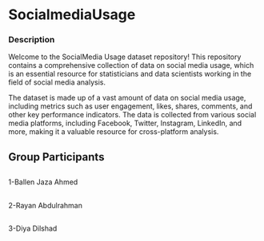 # SocialmediaUsage
### Description
Welcome to the SocialMedia Usage dataset repository! This repository contains a comprehensive collection of data on social media usage, which is an essential resource for statisticians and data scientists working in the field of social media analysis.

The dataset is made up of a vast amount of data on social media usage, including metrics such as user engagement, likes, shares, comments, and other key performance indicators. The data is collected from various social media platforms, including Facebook, Twitter, Instagram, LinkedIn, and more, making it a valuable resource for cross-platform analysis.

## Group Participants 
##
1-Ballen Jaza Ahmed
##
2-Rayan Abdulrahman
##
3-Diya Dilshad

